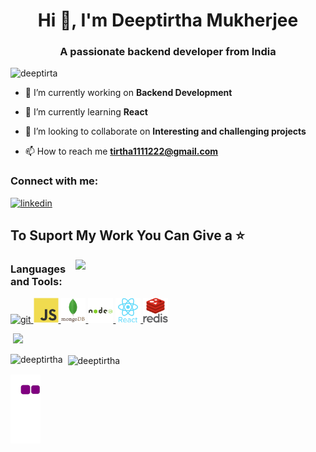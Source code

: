 

<h1 align="center">Hi 👋, I'm Deeptirtha Mukherjee</h1>
<h3 align="center">A passionate backend developer from India</h3>

<p align="left"> <img src="https://komarev.com/ghpvc/?username=deeptirta&label=Profile%20views&color=0e75b6&style=flat" alt="deeptirta" /> </p>

- 🔭 I’m currently working on **Backend Development**

- 🌱 I’m currently learning **React**

- 👯 I’m looking to collaborate on **Interesting and challenging projects**

- 📫 How to reach me **tirtha1111222@gmail.com**

<h3 align="left">Connect with me:</h3>
<p align="left">




[![linkedin](https://img.shields.io/badge/deeptirtha-mukherjee-7b5040249?style=for-the-badge&logo=linkedin&logoColor=white)](https://www.linkedin.com/in/deeptirtha-mukherjee-7b5040249/)


## To Suport My Work You Can Give a ⭐️
</p>
<img align="right" widh="400" width="400" src="https://user-images.githubusercontent.com/55389276/140866485-8fb1c876-9a8f-4d6a-98dc-08c4981eaf70.gif">

<h3 align="left">Languages and Tools:</h3>
<p align="left"> <a href="https://git-scm.com/" target="_blank" rel="noreferrer"> <img src="https://www.vectorlogo.zone/logos/git-scm/git-scm-icon.svg" alt="git" width="40" height="40"/> </a> <a href="https://developer.mozilla.org/en-US/docs/Web/JavaScript" target="_blank" rel="noreferrer"> <img src="https://raw.githubusercontent.com/devicons/devicon/master/icons/javascript/javascript-original.svg" alt="javascript" width="40" height="40"/> </a> <a href="https://www.mongodb.com/" target="_blank" rel="noreferrer"> <img src="https://raw.githubusercontent.com/devicons/devicon/master/icons/mongodb/mongodb-original-wordmark.svg" alt="mongodb" width="40" height="40"/> </a> <a href="https://nodejs.org" target="_blank" rel="noreferrer"> <img src="https://raw.githubusercontent.com/devicons/devicon/master/icons/nodejs/nodejs-original-wordmark.svg" alt="nodejs" width="40" height="40"/> </a> <a href="https://reactjs.org/" target="_blank" rel="noreferrer"> <img src="https://raw.githubusercontent.com/devicons/devicon/master/icons/react/react-original-wordmark.svg" alt="react" width="40" height="40"/> </a> <a href="https://redis.io" target="_blank" rel="noreferrer"> <img src="https://raw.githubusercontent.com/devicons/devicon/master/icons/redis/redis-original-wordmark.svg" alt="redis" width="40" height="40"/> </a> </p>

<p> &nbsp;<img src="https://github-readme-stats.vercel.app/api?username=deeptirtha&&show_icons=true&title_color=ffffff&icon_color=bb2acf&text_color=daf7dc&bg_color=151515"></p>


<p> &nbsp;<img align="left" src="https://github-readme-stats.vercel.app/api/top-langs?username=deeptirtha&show_icons=true&locale=en&layout=compact" alt="deeptirtha" /> <img align="center" src="https://github-readme-streak-stats.herokuapp.com/?user=deeptirtha&" alt="deeptirtha" /></p>

![snake gif](https://github.com/Deeptirtha/Deeptirtha/blob/output/github-contribution-grid-snake.gif)
